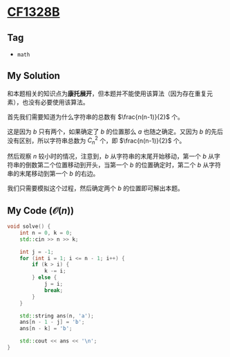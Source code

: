 # [CF1328B](https://mirror.codeforces.com/problemset/problem/1328/B)

## Tag
- `math`

## My Solution
和本题相关的知识点为**康托展开**，但本题并不能使用该算法（因为存在重复元素），也没有必要使用该算法。

首先我们需要知道为什么字符串的总数有 $\frac{n(n-1)}{2}$ 个。

这是因为 $b$ 只有两个，如果确定了 $b$ 的位置那么 $a$ 也随之确定。又因为 $b$ 的先后没有区别，所以字符串总数为 $C_n^2$ 个，即 $\frac{n(n-1)}{2}$ 个。

然后观察 $n$ 较小时的情况，注意到，$b$ 从字符串的末尾开始移动，第一个 $b$ 从字符串的倒数第二个位置移动到开头，当第一个 $b$ 的位置确定时，第二个 $b$ 从字符串的末尾移动到第一个 $b$ 的右边。

我们只需要模拟这个过程，然后确定两个 $b$ 的位置即可解出本题。


## My Code ($\mathcal{O}(n)$)
```cpp
void solve() {
    int n = 0, k = 0;
    std::cin >> n >> k;

    int j = -1;
    for (int i = 1; i <= n - 1; i++) {
        if (k > i) {
            k -= i;
        } else {
            j = i;
            break;
        }
    }

    std::string ans(n, 'a');
    ans[n - 1 - j] = 'b';
    ans[n - k] = 'b';

    std::cout << ans << '\n';
}
```
